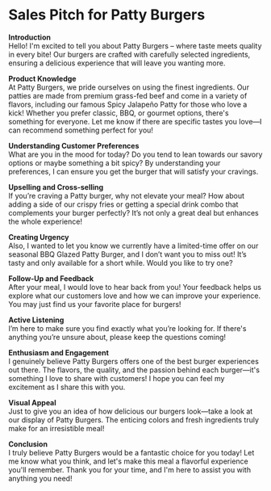 # Sales Pitch for Patty Burgers

**Introduction**  
Hello! I'm excited to tell you about Patty Burgers – where taste meets quality in every bite! Our burgers are crafted with carefully selected ingredients, ensuring a delicious experience that will leave you wanting more.

**Product Knowledge**  
At Patty Burgers, we pride ourselves on using the finest ingredients. Our patties are made from premium grass-fed beef and come in a variety of flavors, including our famous Spicy Jalapeño Patty for those who love a kick! Whether you prefer classic, BBQ, or gourmet options, there's something for everyone. Let me know if there are specific tastes you love—I can recommend something perfect for you!

**Understanding Customer Preferences**  
What are you in the mood for today? Do you tend to lean towards our savory options or maybe something a bit spicy? By understanding your preferences, I can ensure you get the burger that will satisfy your cravings.

**Upselling and Cross-selling**  
If you’re craving a Patty burger, why not elevate your meal? How about adding a side of our crispy fries or getting a special drink combo that complements your burger perfectly? It’s not only a great deal but enhances the whole experience!

**Creating Urgency**  
Also, I wanted to let you know we currently have a limited-time offer on our seasonal BBQ Glazed Patty Burger, and I don’t want you to miss out! It’s tasty and only available for a short while. Would you like to try one?

**Follow-Up and Feedback**  
After your meal, I would love to hear back from you! Your feedback helps us explore what our customers love and how we can improve your experience. You may just find us your favorite place for burgers!

**Active Listening**  
I’m here to make sure you find exactly what you’re looking for. If there's anything you’re unsure about, please keep the questions coming!

**Enthusiasm and Engagement**  
I genuinely believe Patty Burgers offers one of the best burger experiences out there. The flavors, the quality, and the passion behind each burger—it's something I love to share with customers! I hope you can feel my excitement as I share this with you.

**Visual Appeal**  
Just to give you an idea of how delicious our burgers look—take a look at our display of Patty Burgers. The enticing colors and fresh ingredients truly make for an irresistible meal!

**Conclusion**  
I truly believe Patty Burgers would be a fantastic choice for you today! Let me know what you think, and let's make this meal a flavorful experience you'll remember. Thank you for your time, and I'm here to assist you with anything you need!